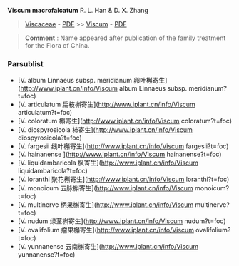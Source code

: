  **Viscum macrofalcatum** R. L. Han & D. X. Zhang

> [Viscaceae](http://www.iplant.cn/info/Viscaceae?t=foc) - [PDF](http://www.iplant.cn/foc/pdf/Viscaceae.pdf) >> [Viscum](http://www.iplant.cn/info/Viscum?t=foc) - [PDF](http://www.iplant.cn/foc/pdf/Viscum.pdf)


> **Comment** : 
> Name appeared after publication of the family treatment for the Flora of China.



### Parsublist

* [V.  album Linnaeus subsp. meridianum  卵叶槲寄生](http://www.iplant.cn/info/Viscum album Linnaeus subsp. meridianum?t=foc)
* [V.  articulatum  扁枝槲寄生](http://www.iplant.cn/info/Viscum articulatum?t=foc)
* [V.  coloratum  槲寄生](http://www.iplant.cn/info/Viscum coloratum?t=foc)
* [V.  diospyrosicola  柿寄生](http://www.iplant.cn/info/Viscum diospyrosicola?t=foc)
* [V.  fargesii  线叶槲寄生](http://www.iplant.cn/info/Viscum fargesii?t=foc)
* [V.  hainanense  ](http://www.iplant.cn/info/Viscum hainanense?t=foc)
* [V.  liquidambaricola  枫寄生](http://www.iplant.cn/info/Viscum liquidambaricola?t=foc)
* [V.  loranthi  聚花槲寄生](http://www.iplant.cn/info/Viscum loranthi?t=foc)
* [V.  monoicum  五脉槲寄生](http://www.iplant.cn/info/Viscum monoicum?t=foc)
* [V.  multinerve  柄果槲寄生](http://www.iplant.cn/info/Viscum multinerve?t=foc)
* [V.  nudum  绿茎槲寄生](http://www.iplant.cn/info/Viscum nudum?t=foc)
* [V.  ovalifolium  瘤果槲寄生](http://www.iplant.cn/info/Viscum ovalifolium?t=foc)
* [V.  yunnanense  云南槲寄生](http://www.iplant.cn/info/Viscum yunnanense?t=foc)
